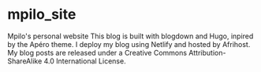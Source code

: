 # mpilo_site
 Mpilo's personal website  This blog is built with blogdown and Hugo, inpired by the Apéro theme. I deploy my blog using Netlify and hosted by Afrihost.  My blog posts are released under a Creative Commons Attribution-ShareAlike 4.0 International License.
